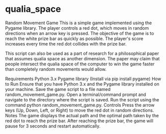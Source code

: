 # qualia_space
Random Movement Game
This is a simple game implemented using the Pygame library. The player controls a red dot, which moves in random directions when an arrow key is pressed. The objective of the game is to reach the white prize bar as quickly as possible. The player's score increases every time the red dot collides with the prize bar.

This script can also be used as a part of research for a philosophical paper that assumes qualia space as another dimension. The paper may claim that people intersect the qualia space of the computer to win the game faster than completely random movements would allow.

Requirements
Python 3.x
Pygame library (Install via pip install pygame)
How to Run
Ensure that you have Python 3.x and the Pygame library installed on your machine.
Save the game script to a file named random_movement_game.py.
Open a terminal/command prompt and navigate to the directory where the script is saved.
Run the script using the command python random_movement_game.py.
Controls
Press the arrow keys (Up, Down, Left, or Right) to move the red dot in random directions.
Notes
The game displays the actual path and the optimal path taken by the red dot to reach the prize bar.
After reaching the prize bar, the game will pause for 3 seconds and restart automatically.

